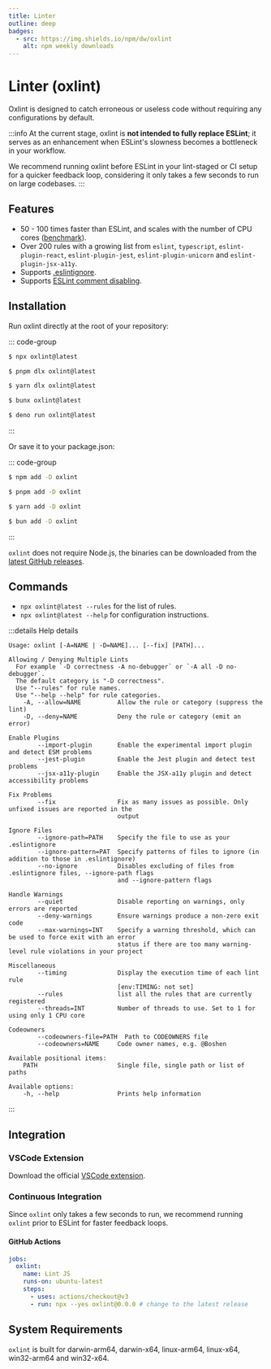 ```yaml
---
title: Linter
outline: deep
badges:
  - src: https://img.shields.io/npm/dw/oxlint
    alt: npm weekly downloads
---
```


# Linter (oxlint)

<AppBadgeList />

Oxlint is designed to catch erroneous or useless code without requiring any configurations by default.

:::info
At the current stage, oxlint is **not intended to fully replace ESLint**; it serves as an enhancement when ESLint's slowness becomes a bottleneck in your workflow.

We recommend running oxlint before ESLint in your lint-staged or CI setup for a quicker feedback loop, considering it only takes a few seconds to run on large codebases.
:::

## Features

- 50 - 100 times faster than ESLint, and scales with the number of CPU cores ([benchmark](https://github.com/oxc-project/bench-javascript-linter)).
- Over 200 rules with a growing list from `eslint`, `typescript`, `eslint-plugin-react`, `eslint-plugin-jest`, `eslint-plugin-unicorn` and `eslint-plugin-jsx-a11y`.
- Supports [.eslintignore](https://eslint.org/docs/latest/use/configure/ignore#the-eslintignore-file).
- Supports [ESLint comment disabling](https://eslint.org/docs/latest/use/configure/rules#disabling-rules).

## Installation

Run oxlint directly at the root of your repository:

::: code-group

```sh [npm]
$ npx oxlint@latest
```

```sh [pnpm]
$ pnpm dlx oxlint@latest
```

```sh [yarn]
$ yarn dlx oxlint@latest
```

```sh [bun]
$ bunx oxlint@latest
```

```sh [deno]
$ deno run oxlint@latest
```

:::

Or save it to your package.json:

::: code-group

```sh [npm]
$ npm add -D oxlint
```

```sh [pnpm]
$ pnpm add -D oxlint
```

```sh [yarn]
$ yarn add -D oxlint
```

```sh [bun]
$ bun add -D oxlint
```

:::

`oxlint` does not require Node.js, the binaries can be downloaded from the [latest GitHub releases](https://github.com/oxc-project/oxc/releases/latest).

## Commands

- `npx oxlint@latest --rules` for the list of rules.
- `npx oxlint@latest --help` for configuration instructions.

:::details Help details

```
Usage: oxlint [-A=NAME | -D=NAME]... [--fix] [PATH]...

Allowing / Denying Multiple Lints
  For example `-D correctness -A no-debugger` or `-A all -D no-debugger`.
  The default category is "-D correctness".
  Use "--rules" for rule names.
  Use "--help --help" for rule categories.
    -A, --allow=NAME          Allow the rule or category (suppress the lint)
    -D, --deny=NAME           Deny the rule or category (emit an error)

Enable Plugins
        --import-plugin       Enable the experimental import plugin and detect ESM problems
        --jest-plugin         Enable the Jest plugin and detect test problems
        --jsx-a11y-plugin     Enable the JSX-a11y plugin and detect accessibility problems

Fix Problems
        --fix                 Fix as many issues as possible. Only unfixed issues are reported in the
                              output

Ignore Files
        --ignore-path=PATH    Specify the file to use as your .eslintignore
        --ignore-pattern=PAT  Specify patterns of files to ignore (in addition to those in .eslintignore)
        --no-ignore           Disables excluding of files from .eslintignore files, --ignore-path flags
                              and --ignore-pattern flags

Handle Warnings
        --quiet               Disable reporting on warnings, only errors are reported
        --deny-warnings       Ensure warnings produce a non-zero exit code
        --max-warnings=INT    Specify a warning threshold, which can be used to force exit with an error
                              status if there are too many warning-level rule violations in your project

Miscellaneous
        --timing              Display the execution time of each lint rule
                              [env:TIMING: not set]
        --rules               list all the rules that are currently registered
        --threads=INT         Number of threads to use. Set to 1 for using only 1 CPU core

Codeowners
        --codeowners-file=PATH  Path to CODEOWNERS file
        --codeowners=NAME     Code owner names, e.g. @Boshen

Available positional items:
    PATH                      Single file, single path or list of paths

Available options:
    -h, --help                Prints help information
```

:::

## Integration

### VSCode Extension

Download the official [VSCode extension](https://marketplace.visualstudio.com/items?itemName=oxc.oxc-vscode).

### Continuous Integration

Since `oxlint` only takes a few seconds to run, we recommend running `oxlint` prior to ESLint for faster feedback loops.

#### GitHub Actions

```yaml
jobs:
  oxlint:
    name: Lint JS
    runs-on: ubuntu-latest
    steps:
      - uses: actions/checkout@v3
      - run: npx --yes oxlint@0.0.0 # change to the latest release
```

## System Requirements

`oxlint` is built for darwin-arm64, darwin-x64, linux-arm64, linux-x64, win32-arm64 and win32-x64.
